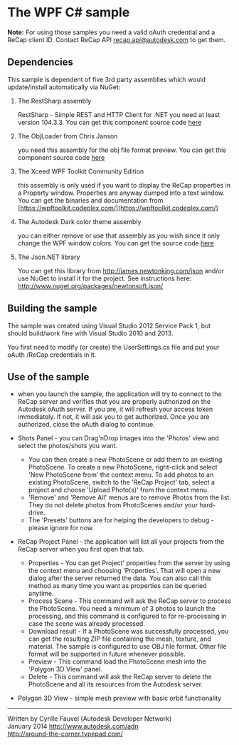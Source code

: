 The WPF C# sample
=======================

<b>Note:</b> For using those samples you need a valid oAuth credential and a ReCap client ID. Contact ReCap API <recap.api@autodesk.com> to get them.


Dependencies
--------------------
This sample is dependent of five 3rd party assemblies which would update/install automatically via NuGet:

1. The RestSharp assembly

     RestSharp - Simple REST and HTTP Client for .NET
	 you need at least version 104.3.3. You can get this component source code [here](http://restsharp.org/)

2. The ObjLoader from Chris Janson

     you need this assembly for the obj file format preview. You can get this component source code [here](https://github.com/ChrisJansson/ObjLoader)

3. The Xceed WPF Toolkit Community Edition

     this assembly is only used if you want to display the ReCap properties in a Property window. Properties are anyway dumped into a text window. 
	 You can get the binaries and documentation from [https://wpftoolkit.codeplex.com/](https://wpftoolkit.codeplex.com/)

4. The Autodesk Dark color theme assembly

     you can either remove or use that assembly as you wish since it only change the WPF window colors.
	 You can get the source code [here](https://github.com/ADN-DevTech/Maya-Net-Wpf-DarkScheme)

5. The Json.NET library

	 You can get this library from http://james.newtonking.com/json and/or use NuGet to install it for the project. See instructions here: http://www.nuget.org/packages/newtonsoft.json/

	 
Building the sample
---------------------------

The sample was created using Visual Studio 2012 Service Pack 1, but should build/work fine with Visual Studio 2010 and 2013.

You first need to modify (or create) the UserSettings.cs file and put your oAuth /ReCap credentials in it.
	 
Use of the sample
-------------------------

* when you launch the sample, the application will try to connect to the ReCap server and verifies that you are properly authorized on the Autodesk oAuth server. 
If you are, it will refresh your access token immediately. If not, it will ask you to get authorized. Once you are authorized, close the oAuth dialog to continue.

* Shots Panel - you can Drag'nDrop images into the 'Photos' view and select the photos/shots you want. 

   * You can then create a new PhotoScene or add them to an existing PhotoScene. To create a new PhotoScene, right-click and select 'New PhotoScene from'
   the context menu. To add photos to an existing PhotoScene, switch to the 'ReCap Project' tab, select a project and choose 'Upload Photo(s)' from the context menu.
   * 'Remove' and 'Remove All' menus are to remove Photos from the list. They do not delete photos from PhotoScenes and/or your hard-drive.
   * The 'Presets' buttons are for helping the developers to debug - please ignore for now.
   
* ReCap Project Panel - the application will list all your projects from the ReCap server when you first open that tab.

   * Properties - You can get Project' properties from the server  by using the context menu and choosing 'Properties'. That will open a new dialog after the server returned the data.
   You can also call this method as many time you want as properties can be queried anytime.
   * Process Scene -  This command will ask the ReCap server to process the PhotoScene. You need a minimum of 3 photos to launch the processing, and this command is configured
   to for re-processing in case the scene was already processed.
   * Download result - If a PhotoScene was successfully processed, you can get the resulting ZIP file containing the mesh, texture, and material. The sample is configured to use OBJ file format.
   Other  file format will be supported in future whenever possible.
   * Preview - This command load the PhotoScene mesh into the 'Polygon 3D View' panel.
   * Delete - This command will ask the ReCap server to delete the PhotoScene and all its resources from the Autodesk server.
   
* Polygon 3D View - simple mesh preview with basic orbit functionality


--------
Written by Cyrille Fauvel (Autodesk Developer Network)  
January 2014
http://www.autodesk.com/adn  
http://around-the-corner.typepad.com/  
